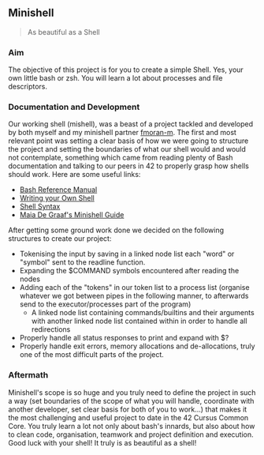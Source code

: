 ## **Minishell**
> As beautiful as a Shell

### **Aim**
The objective of this project is for you to create a simple Shell. Yes, your own little bash or zsh. You will learn a lot about processes and file descriptors.

### **Documentation and Development**
Our working shell (mishell), was a beast of a project tackled and developed by both myself and my minishell partner [fmoran-m](https://github.com/fmoran-m).
The first and most relevant point was setting a clear basis of how we were going to structure the project and setting the boundaries of what our shell would and would not contemplate, something which came from reading plenty of Bash documentation and talking to our peers in 42 to properly grasp how shells should work. Here are some useful links:
  - [Bash Reference Manual](https://www.gnu.org/software/bash/manual/bash.html)
  - [Writing your Own Shell](https://www.cs.purdue.edu/homes/grr/SystemsProgrammingBook/Book/Chapter5-WritingYourOwnShell.pdf)
  - [Shell Syntax](https://pubs.opengroup.org/onlinepubs/009695399/utilities/xcu_chap02.html)
  - [Maia De Graaf's Minishell Guide](https://github.com/maiadegraaf/minishell)

After getting some ground work done we decided on the following structures to create our project:
  - Tokenising the input by saving in a linked node list each "word" or "symbol" sent to the readline function.
  - Expanding the $COMMAND symbols encountered after reading the nodes
  - Adding each of the "tokens" in our token list to a process list (organise whatever we got between pipes in the following manner, to afterwards send to the executor/processes part of the program)
    - A linked node list containing commands/builtins and their arguments with another linked node list contained within in order to handle all redirections
  - Properly handle all status responses to print and expand with $?
  - Properly handle exit errors, memory allocations and de-allocations, truly one of the most difficult parts of the project.
  
### **Aftermath**
Minishell's scope is so huge and you truly need to define the project in such a way (set boundaries of the scope of what you will handle, coordinate with another developer, set clear basis for both of you to work...) that makes it the most challenging and useful project to date in the 42 Cursus Common Core. You truly learn a lot not only about bash's innards, but also about how to clean code, organisation, teamwork and project definition and execution.
Good luck with your shell! It truly is as beautiful as a shell!

